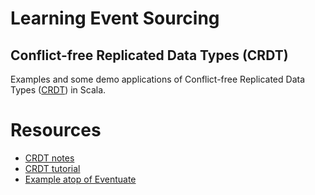 # Learning Event Sourcing

## Conflict-free Replicated Data Types (CRDT)

Examples and some demo applications of Conflict-free Replicated Data Types
([CRDT](https://hal.inria.fr/inria-00609399v1/document)) in Scala.

# Resources

* [CRDT notes](https://github.com/pfrazee/crdt_notes)
* [CRDT tutorial](https://github.com/ljwagerfield/crdt)
* [Example atop of Eventuate](https://github.com/krasserm/eventuate-crdt-example)
